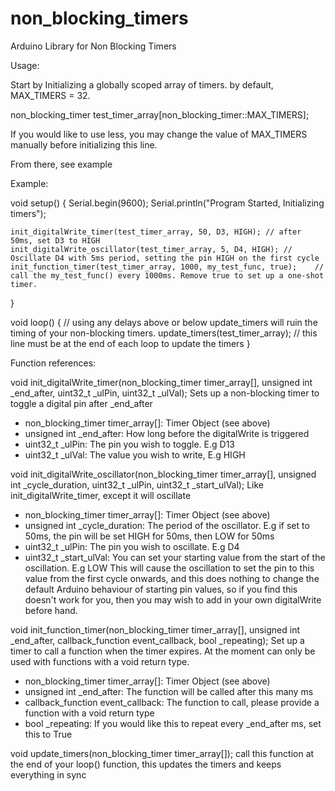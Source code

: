 # non_blocking_timers
Arduino Library for Non Blocking Timers

Usage:

Start by Initializing a globally scoped array of timers. by default, MAX_TIMERS = 32.

non_blocking_timer test_timer_array[non_blocking_timer::MAX_TIMERS];

If you would like to use less, you may change the value of MAX_TIMERS manually before initializing this line.

From there, see example

Example:

void setup() {
    Serial.begin(9600);
    Serial.println("Program Started, Initializing timers");

    init_digitalWrite_timer(test_timer_array, 50, D3, HIGH); // after 50ms, set D3 to HIGH
    init_digitalWrite_oscillator(test_timer_array, 5, D4, HIGH); // Oscillate D4 with 5ms period, setting the pin HIGH on the first cycle
    init_function_timer(test_timer_array, 1000, my_test_func, true);    // call the my_test_func() every 1000ms. Remove true to set up a one-shot timer.
}

void loop() {
    // using any delays above or below update_timers will ruin the timing of your non-blocking timers. 
    update_timers(test_timer_array); // this line must be at the end of each loop to update the timers
}

Function references:

void init_digitalWrite_timer(non_blocking_timer timer_array[], unsigned int _end_after, uint32_t _ulPin, uint32_t _ulVal);
Sets up a non-blocking timer to toggle a digital pin after _end_after

- non_blocking_timer timer_array[]: Timer Object (see above)
- unsigned int _end_after: How long before the digitalWrite is triggered
- uint32_t _ulPin: The pin you wish to toggle. E.g D13
- uint32_t _ulVal: The value you wish to write, E.g HIGH


void init_digitalWrite_oscillator(non_blocking_timer timer_array[], unsigned int _cycle_duration, uint32_t _ulPin, uint32_t _start_ulVal);
Like init_digitalWrite_timer, except it will oscillate

- non_blocking_timer timer_array[]: Timer Object (see above)
- unsigned int _cycle_duration: The period of the oscillator. E.g if set to 50ms, the pin will be set HIGH for 50ms, then LOW for 50ms
- uint32_t _ulPin: The pin you wish to oscillate. E.g D4
- uint32_t _start_ulVal: You can set your starting value from the start of the oscillation. E.g LOW This will cause the oscillation to set the pin to this value from the first cycle onwards, and this does nothing to change the default Arduino behaviour of starting pin values, so if you find this doesn't work for you, then you may wish to add in your own digitalWrite before hand. 

void init_function_timer(non_blocking_timer timer_array[], unsigned int _end_after, callback_function event_callback, bool _repeating);
Set up a timer to call a function when the timer expires. At the moment can only be used with functions with a void return type.

- non_blocking_timer timer_array[]: Timer Object (see above)
- unsigned int _end_after: The function will be called after this many ms
- callback_function event_callback: The function to call, please provide a function with a void return type
- bool _repeating: If you would like this to repeat every _end_after ms, set this to True

void update_timers(non_blocking_timer timer_array[]);
call this function at the end of your loop() function, this updates the timers and keeps everything in sync